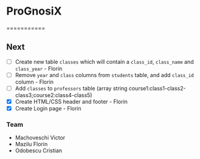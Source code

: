 # ProGnosiX
===========
## Next
- [ ] Create new table `classes` which will contain a `class_id`, `class_name` and `class_year` - Florin
- [ ] Remove `year` and `class` columns from `students` table, and add `class_id` column - Florin
- [ ] Add `classes` to `professors` table (array string course1:class1-class2-class3;course2:class4-class5)
- [X] Create HTML/CSS header and footer - Florin
- [X] Create Login page - Florin

### Team
* Machoveschi Victor
* Mazilu Florin
* Odobescu Cristian
